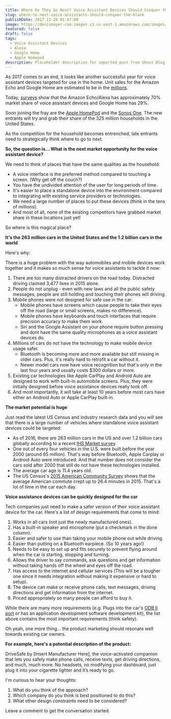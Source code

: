 ```yaml
---
title: Where Do They Go Next? Voice Assistant Devices Should Conquer the ________ Market
slug: where-to-next-voice-assistants-should-conquer-the-blank
publishDate: 2017-12-28 01:47:08
image: https://denismayer-com-images.s3.us-east-1.amazonaws.com/images/2020/12/Voice-Assistant-Blog-Header-1.png
featured: false
draft: false
tags:
  - Voice Assistant Devices
  - Alexa
  - Google Home
  - Apple Homepod
description: Placeholder description for imported post from Ghost Blog
---
```


As 2017 comes to an end, it looks like another successful year for voice assistant devices targeted for use in the home. Unit sales for the Amazon Echo and Google Home are estimated to be in the [millions](http://www.businessinsider.com/jeff-bezos-amazon-alexa-quote-2017-10).

Today, [surveys](https://www.statista.com/chart/12342/smart-speaker-shipments/) show that the Amazon Echo/Alexa has approximately 70% market share of voice assistant devices and Google Home has 29%.

Soon joining the fray are the [Apple HomePod](https://www.apple.com/homepod/) and the [Sonos One](https://www.sonos.com/en-us/shop/one.html). The new entrants will try and grab their share of the 325 million households in the United States.

As the competition for the household becomes entrenched, late entrants need to strategically think where to go to next.

**So, the question is... What is the next market opportunity for the voice assistant device?**

We need to think of places that have the same qualities as the household:

- A voice interface is the preferred method compared to touching a screen. (Why get off the couch?)
- You have the undivided attention of the user for long periods of time.
- It's easier to place a standalone device into the environment compared to integrating with existing service providers or technologies.
- We need a large number of places to put these devices (think in the tens of millions).
- And most of all, none of the existing competitors have grabbed market share in these locations just yet!

So where is this magical place?

**It's the 263 million cars in the United States and the 1.2 billion cars in the world**

Here's why:

There is a huge problem with the way automobiles and mobile devices work together and it makes so much sense for voice assistants to tackle it now:

1.  There are too many distracted drivers on the road today. Distracted driving claimed 3,477 lives in 2015 alone.
2.  People do not unplug - even with new laws and all the public safety messages, people are still holding and touching their phones will driving.
3.  Mobile phones were not designed for safe use in the car:
    - Mobile phones have screens which cause people to take their eyes off the road (large or small screens, makes no difference).
    - Mobile phones have keyboards and touch interfaces that require precision accuracy to make them work.
    - Siri and the Google Assistant on your phone require button pressing and dont have the same quality microphones as a voice assistant devices do.
4.  Millions of cars do not have the technology to make mobile device usage safer.
    - Bluetooth is becoming more and more available but still missing in older cars. Plus, it's really hard to retrofit a car without it.
    - Newer model cars now have voice recognition but that's only in the last four years and usually costs $300 dollars or more.
5.  Existing car technologies like Apple CarPlay and Android Auto are designed to work with built-in automobile screens. Plus, they were initially designed before voice assistance devices really took off.
6.  And most importantly, it will take at least 10 years before most cars have either an Android Auto or Apple CarPlay built-in.

**The market potential is huge**

Just read the latest US Census and industry research data and you will see that there is a large number of vehicles where standalone voice assistant devices could be targeted:

- As of 2016, there are 263 million cars in the US and over 1.2 billion cars globally according to a recent [IHS Market survey](http://news.ihsmarkit.com/press-release/automotive/vehicles-getting-older-average-age-light-cars-and-trucks-us-rises-again-201).
- One out of every four vehicles in the U.S. were built before the year 2000 (around 65 million). That's way before Bluetooth, Apple Carplay or Android Auto were introduced. And that number does not consider the cars sold after 2000 that still do not have these technologies installed.
- The average car age is 11.4 years old.
- The US Census's [2015 American Community Survey](https://factfinder.census.gov/faces/tableservices/jsf/pages/productview.xhtml?src=bkmk) shows that the average American commute crept up to 26.4 minutes in 2015. That's a lot of time in the car each day.

**Voice assistance devices can be quickly designed for the car**

Tech companies just need to make a safer version of their voice assistant device for the car. Here's a list of design requirements that come to mind:

1.  Works in all cars (not just the newly manufactured ones).
2.  Has a built-in speaker and microphone (put a checkmark in the done column).
3.  Easier and safer to use than taking your mobile phone out while driving.
4.  Easier than putting on a Bluetooth earpiece. (So 10 years ago!)
5.  Needs to be easy to set up and fits securely to prevent flying around when the car is starting, stopping and turning.
6.  Allows the driver to say commands, ask questions and get information without taking hands off the wheel and eyes off the road.
7.  Has access to the internet and cellular services (This will be a tougher one since it needs integration without making it expensive or hard to setup).
8.  The device can make or receive phone calls, text messages, driving directions and get information from the internet.
9.  Priced appropriately so many people can afford to buy it.

While there are many more requirements (e.g. Plugs into the car's [ODB II port](https://en.wikipedia.org/wiki/On-board_diagnostics) or has an application development software development kit), the list above contains the most important requirements (think safety).

Oh yeah, one more thing... the product marketing should resonate well towards existing car owners.

**For example, here's a potential description of the product:**

DriveSafe by \[Insert Manufacturer Here\], the voice-activated companion that lets you safely make phone calls, receive texts, get driving directions, and much, much more. No headsets, no modifying your dashboard, just plug it into your cigarette lighter and it’s ready to go.

I'm curious to hear your thoughts:

1.  What do you think of the approach?
2.  Which company do you think is best positioned to do this?
3.  What other design constraints need to be considered?

Leave a comment to get the conversation started.
